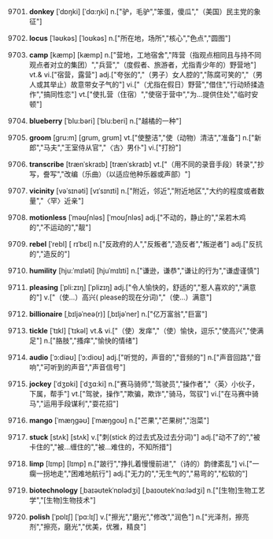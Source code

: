 9701. **donkey**
[ˈdɒŋki]  [ˈdɑ:ŋki]
n.["驴，毛驴","笨蛋，傻瓜","（美国）民主党的象征"]  

9702. **locus**
[ˈləʊkəs]  [ˈloʊkəs]
n.["所在地，场所","核心","色点","圆图"]  

9703. **camp**
[kæmp]  [kæmp]
n.["营地，工地宿舍","阵营（指观点相同且与持不同观点者对立的集团）","兵营","（度假者、旅游者，尤指青少年的）野营地"]  vt.& vi.["宿营，露营"]  adj.["夸张的","（男子）女人腔的","陈腐可笑的","（男人或其举止）故意带女子气的"]  vi.["（尤指在假日）野营","借住","行动矫揉造作","搞同性恋"]  vt.["使扎营（住宿）","使宿于营中","为…提供住处","临时安顿"]  

9704. **blueberry**
[ˈblu:bəri]  [ˈblu:beri]
n.["越橘的一种"]  

9705. **groom**
[gru:m]  [ɡrum, ɡrʊm]
vt.["使整洁","使（动物）清洁","准备"]  n.["新郎","马夫","王室侍从官","〈古〉男仆"]  vi.["打扮"]  

9706. **transcribe**
[trænˈskraɪb]  [trænˈskraɪb]
vt.["（用不同的录音手段）转录","抄写，誊写","改编（乐曲）（以适应他种乐器或声部）"]  

9707. **vicinity**
[vəˈsɪnəti]  [vɪˈsɪnɪti]
n.["附近，邻近","附近地区","大约的程度或者数量","〈罕〉近亲"]  

9708. **motionless**
[ˈməʊʃnləs]  [ˈmoʊʃnləs]
adj.["不动的，静止的","呆若木鸡的","不运动的","靓"]  

9709. **rebel**
[ˈrebl]  [ rɪˈbɛl]
n.["反政府的人","反叛者","造反者","叛逆者"]  adj.["反抗的","造反的"]  

9710. **humility**
[hju:ˈmɪləti]  [hjuˈmɪlɪti]
n.["谦逊，谦恭","谦让的行为","谦虚谨慎"]  

9711. **pleasing**
[ˈpli:zɪŋ]  [ˈplizɪŋ]
adj.["令人愉快的，舒适的","惹人喜欢的","满意的"]  v.["（使…）高兴( please的现在分词)","（使…）满意"]  

9712. **billionaire**
[ˌbɪljəˈneə(r)]  [ˌbɪljəˈner]
n.["亿万富翁","巨富"]  

9713. **tickle**
[ˈtɪkl]  [ˈtɪkəl]
vt.& vi.["（使）发痒","（使）愉快，逗乐","使高兴","使满足"]  n.["胳肢","搔痒","愉快的情绪"]  

9714. **audio**
[ˈɔ:diəʊ]  [ˈɔ:dioʊ]
adj.["听觉的，声音的","音频的"]  n.["声音回路","音响","可听到的声音","声音信号"]  

9715. **jockey**
[ˈdʒɒki]  [ˈdʒɑ:ki]
n.["赛马骑师","驾驶员","操作者","〈英〉小伙子，下属，帮手"]  vt.["驾驶，操作","欺骗，欺诈","骑马，驾驭"]  vi.["在马赛中骑马","运用手段谋利","耍花招"]  

9716. **mango**
[ˈmæŋgəʊ]  [ˈmæŋgoʊ]
n.["芒果","芒果树","泡菜"]  

9717. **stuck**
[stʌk]  [stʌk]
v.["刺(stick 的过去式及过去分词)"]  adj.["动不了的","被卡住的","被…缠住的","被…难住的，不知所措"]  

9718. **limp**
[lɪmp]  [lɪmp]
n.["跛行","挣扎着慢慢前进","（诗的）韵律紊乱"]  vi.["一瘸一拐地走","困难地航行"]  adj.["无力的","无生气的","易弯的","松软的"]  

9719. **biotechnology**
[ˌbaɪəʊtekˈnɒlədʒi]  [ˌbaɪoʊtekˈnɑ:lədʒi]
n.["[生物]生物工艺学","[生物]生物技术"]  

9720. **polish**
[ˈpɒlɪʃ]  [ˈpɑ:lɪʃ]
v.["擦光","磨光","修改","润色"]  n.["光泽剂，擦亮剂","擦亮，磨光","优美，优雅，精良"]  

